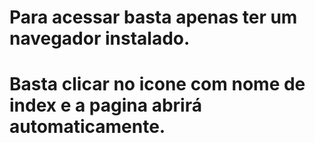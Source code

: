  <h1>Para acessar basta apenas ter um navegador instalado.</h1>
 <h1>Basta clicar no icone com nome de index e a pagina abrirá automaticamente.</h1>
